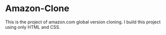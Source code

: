 # Amazon-Clone
This is the project of amazon.com global version cloning.
I build this project using only HTML and CSS.
